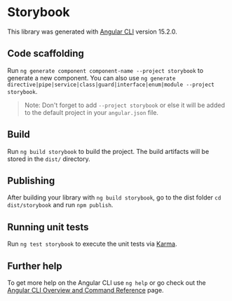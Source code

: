 # Storybook

This library was generated with [Angular CLI](https://github.com/angular/angular-cli) version 15.2.0.

## Code scaffolding

Run `ng generate component component-name --project storybook` to generate a new component. You can also use `ng generate directive|pipe|service|class|guard|interface|enum|module --project storybook`.
> Note: Don't forget to add `--project storybook` or else it will be added to the default project in your `angular.json` file. 

## Build

Run `ng build storybook` to build the project. The build artifacts will be stored in the `dist/` directory.

## Publishing

After building your library with `ng build storybook`, go to the dist folder `cd dist/storybook` and run `npm publish`.

## Running unit tests

Run `ng test storybook` to execute the unit tests via [Karma](https://karma-runner.github.io).

## Further help

To get more help on the Angular CLI use `ng help` or go check out the [Angular CLI Overview and Command Reference](https://angular.io/cli) page.
